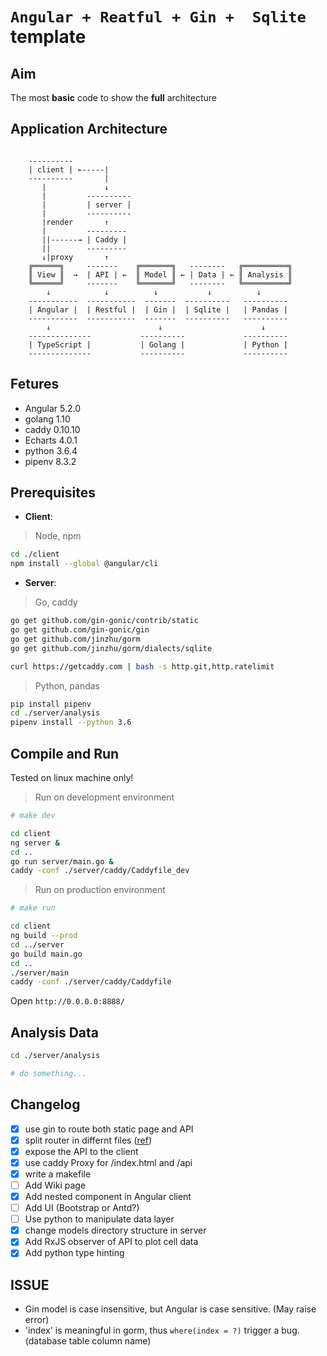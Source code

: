 # `Angular + Reatful + Gin +  Sqlite` template

## Aim

The most **basic** code to show the **full** architecture

## Application Architecture

```diagram

    ----------
    | client | ←-----|
    ----------       |
       |             ↓
       |         ----------
       |         | server |
       |         ----------
       |render       ↑
       |         ---------
       ||------→ | Caddy |
       ||        ---------
       ↓|proxy       ↑
    ╔══════╗     -------    ╔═══════╗   --------   ╔══════════╗
    ║ View ║  →  | API | ←  ║ Model ║ ← | Data | ← ║ Analysis ║
    ╚══════╝     -------    ╚═══════╝   --------   ╚══════════╝
        ↓            ↓          ↓           ↓          ↓
    -----------  -----------  -------  ----------   ----------
    | Angular |  | Restful |  | Gin |  | Sqlite |   | Pandas |
    -----------  -----------  -------  ----------   ----------
        ↓                        ↓                      ↓
    --------------           ----------             ----------
    | TypeScript |           | Golang |             | Python |
    --------------           ----------             ----------

```
## Fetures

- Angular 5.2.0
- golang 1.10
- caddy 0.10.10
- Echarts 4.0.1
- python 3.6.4
- pipenv 8.3.2

## Prerequisites

- **Client**:

> Node, npm

```bash
cd ./client
npm install --global @angular/cli
```

- **Server**:

> Go, caddy

```bash
go get github.com/gin-gonic/contrib/static
go get github.com/gin-gonic/gin
go get github.com/jinzhu/gorm
go get github.com/jinzhu/gorm/dialects/sqlite
```

```bash
curl https://getcaddy.com | bash -s http.git,http.ratelimit
```

> Python, pandas

```bash
pip install pipenv
cd ./server/analysis
pipenv install --python 3.6
```

## Compile and Run

Tested on linux machine only!

> Run on development environment

```bash
# make dev

cd client
ng server &
cd ..
go run server/main.go &
caddy -conf ./server/caddy/Caddyfile_dev
```

> Run on production environment

```bash
# make run

cd client
ng build --prod
cd ../server
go build main.go
cd ..
./server/main
caddy -conf ./server/caddy/Caddyfile
```

Open `http://0.0.0.0:8888/`

## Analysis Data

```bash
cd ./server/analysis

# do something...
```

## Changelog

- [x] use gin to route both static page and API
- [x] split router in differnt files ([ref](https://stackoverflow.com/questions/47115731/how-to-split-my-resources-into-multiply-files))
- [x] expose the API to the client
- [x] use caddy Proxy for /index.html and /api
- [x] write a makefile
- [ ] Add Wiki page
- [x] Add nested component in Angular client
- [ ] Add UI (Bootstrap or Antd?)
- [ ] Use python to manipulate data layer
- [x] change models directory structure in server
- [x] Add RxJS observer of API to plot cell data
- [x] Add python type hinting

## ISSUE

- Gin model is case insensitive, but Angular is case sensitive. (May raise error)
- 'index' is meaningful in gorm, thus `where(index = ?)` trigger a bug. (database table column name)

